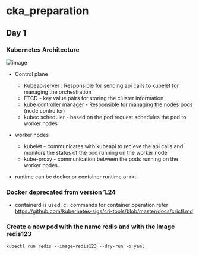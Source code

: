# cka_preparation

## Day 1
### Kubernetes Architecture

![image](https://github.com/user-attachments/assets/335d6cab-9977-4083-b65c-6f97806b5561)
* Control plane
   * Kubeapiserver : Responsible for sending api calls to kubelet for managing the orchestration
   * ETCD - key value pairs for storing the cluster information
   * kube controller manager - Responsible for managing the nodes pods (node controller)
   * kubec scheduler - based on the pod request schedules the pod to worker nodes
* worker nodes
   * kubelet - communicates with kubeapi to recieve the api calls and monitors the status of the pod running on the worker node
   * kube-proxy - communication between the pods running on the worker nodes.

* runtime can be docker or container runtime or rkt

### Docker deprecated from version 1.24
* containerd is used. cli commands for container operation refer https://github.com/kubernetes-sigs/cri-tools/blob/master/docs/crictl.md

### Create a new pod with the name redis and with the image redis123
```
kubectl run redis --image=redis123 --dry-run -o yaml
```

